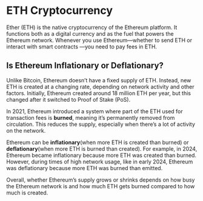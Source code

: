 # ETH Cryptocurrency

Ether (ETH) is the native cryptocurrency of the Ethereum platform. It functions both as a digital currency and as the fuel that powers the Ethereum network. Whenever you use Ethereum—whether to send ETH or interact with smart contracts —you need to pay fees in ETH.

## Is Ethereum Inflationary or Deflationary?

Unlike Bitcoin, Ethereum doesn’t have a fixed supply of ETH. Instead, new ETH is created at a changing rate, depending on network activity and other factors. Initially, Ethereum created around 18 million ETH per year, but this changed after it switched to Proof of Stake (PoS).

In 2021, Ethereum introduced a system where part of the ETH used for transaction fees is **burned**, meaning it’s permanently removed from circulation. This reduces the supply, especially when there’s a lot of activity on the network.

Ethereum can be **inflationary**(when more ETH is created than burned) or **deflationary**(when more ETH is burned than created). For example, in 2024, Ethereum became inflationary because more ETH was created than burned. However, during times of high network usage, like in early 2024, Ethereum was deflationary because more ETH was burned than emitted.

Overall, whether Ethereum’s supply grows or shrinks depends on how busy the Ethereum network is and how much ETH gets burned compared to how much is created.